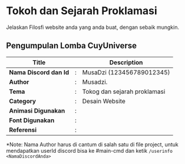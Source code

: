 # Tokoh dan Sejarah Proklamasi

Jelaskan Filosfi website anda yang anda buat, dengan sebaik mungkin.

## Pengumpulan Lomba CuyUniverse 

| Title        |   | Description                    |   
|--------------|---|--------------------------------|
| **Nama Discord dan Id** | : | MusaDzi (123456789012345)     |
| **Author**       | : | Musadzi. |
| **Tema**       | : | Tokog dan sejarah proklamasi |
| **Category**    | : | Desain Website                 |
| **Animasi Digunakan** | : | |
| **Font Digunakan** | : |   |
| **Referensi** | : |  |

*Note: Nama Author harus di cantum di salah satu di file project, untuk mendapatkan userId discord bisa ke #main-cmd dan ketik `/userinfo <NamaDiscordAnda>`